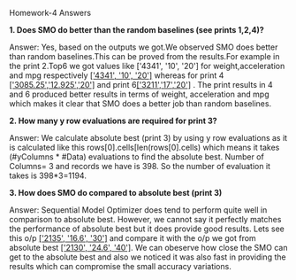 Homework-4 Answers

**1. Does SMO do better than the random baselines (see prints 1,2,4)?**

Answer: Yes, based on the outputs we got.We observed SMO does better than random baselines.This can be proved from the results.For example in the print 2.Top6 we got values like ['4341', '10', '20'] for weight,acceleration and mpg respectively [['4341', '10', '20']](https://github.com/RatishkumarS/NCSU-CSC-591-021-Group-21/blob/main/hw/w4/out/w4.out#L189) whereas for print 4 [['3085.25','12.925','20']](https://github.com/RatishkumarS/NCSU-CSC-591-021-Group-21/blob/main/hw/w4/out/w4.out#L192) and print 6[['3211','17','20']](https://github.com/RatishkumarS/NCSU-CSC-591-021-Group-21/blob/main/hw/w4/out/w4.out#L212) . The print results in 4 and 6 produced better results in terms of weight, acceleration and mpg which makes it clear that SMO does a better job than random baselines.


**2.  How many y row evaluations are required for print 3?**

Answer: We calculate absolute best (print 3) by using  y row evaluations as it is calculated like this rows[0].cells[len(rows[0].cells) which means it takes (#yColumns * #Data) evaluations to find the absolute best. Number of Columns= 3 and records we have is 398. So the number of evaluation it takes is 398*3=1194.

**3.    How does SMO do compared to absolute best (print 3)**

Answer: Sequential Model Optimizer does tend to perform quite well in comparison to absolute best. However, we cannot say it perfectly matches the performance of absolute best but it does provide good results. Lets see this o/p [['2135', '16.6', '30']](https://github.com/RatishkumarS/NCSU-CSC-591-021-Group-21/blob/main/hw/w4/out/w4.out#L286) and compare it with the o/p we got from absolute best [['2130', '24.6', '40']](https://github.com/RatishkumarS/NCSU-CSC-591-021-Group-21/blob/main/hw/w4/out/w4.out#L265). We can obeserve how close the SMO can get to the absolute best and also we noticed it was also fast in providing the results which can compromise the small accuracy variations.
